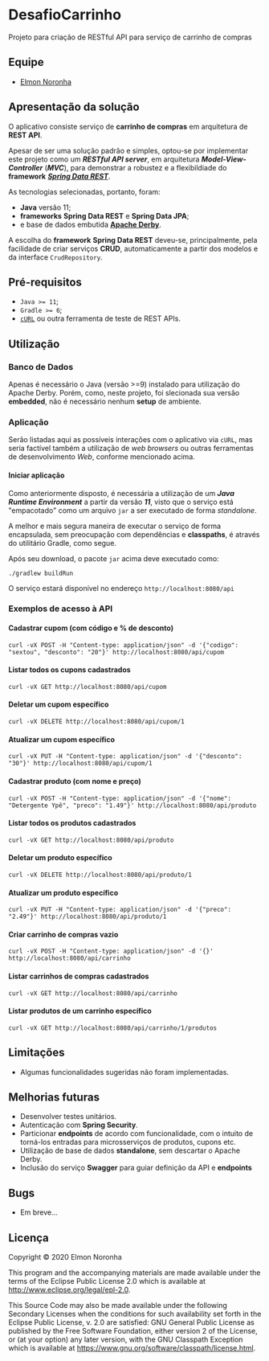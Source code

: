 # DesafioCarrinho

Projeto para criação de RESTful API para serviço de carrinho de compras

## Equipe

* <a href="mailto:elmon.noronha@gmail.com">Elmon Noronha<a>

## Apresentação da solução

O aplicativo consiste serviço de **__carrinho de compras__** em arquitetura de **__REST API__**.

Apesar de ser uma solução padrão e simples, optou-se por implementar este projeto como um **_RESTful API server_**, em arquitetura **_Model-View-Controller_** (**_MVC_**), para demonstrar a robustez e a flexibildiade do __framework__  [**_Spring Data REST_**](https://spring.io/projects/spring-data-rest). 
 
As tecnologias selecionadas, portanto, foram:

* **__Java__** versão 11;
* __frameworks__ **__Spring Data REST__** e **__Spring Data JPA__**;
* e base de dados embutida [**__Apache Derby__**](http://db.apache.org/derby/).

A escolha do __framework__ __Spring Data REST__ deveu-se, principalmente, pela facilidade de criar serviços __CRUD__, automaticamente a partir dos modelos e da interface <code>CrudRepository</code>. 

## Pré-requisitos

* <code>Java >= 11</code>;
* <code>Gradle >= 6</code>;
* <code>[cURL](https://curl.haxx.se/)</code> ou outra ferramenta de teste de REST APIs.

## Utilização

### Banco de Dados

Apenas é necessário o Java (versão >=9) instalado para utilização do Apache Derby. Porém, como, neste projeto, foi slecionada sua versão __embedded__, não é necessário nenhum __setup__ de ambiente. 

### Aplicação

Serão listadas aqui as possíveis interações com o aplicativo via <code>cURL</code>, mas seria factível também a utilização de _web browsers_ ou outras ferramentas de desenvolvimento _Web_, conforme mencionado acima.

#### Iniciar aplicação

Como anteriormente disposto, é necessária a utilização de um **_Java Runtime Environment_** a partir da versão **_11_**, visto que o serviço está "empacotado" como um arquivo <code>jar</code> a ser executado de forma _standalone_.

A melhor e mais segura maneira de executar o serviço de forma encapsulada, sem preocupação com dependências e __classpaths__, é através do utilitário Gradle, como segue.

Após seu download, o pacote <code>jar</code> acima deve executado como:

    ./gradlew buildRun
    
O serviço estará disponível no endereço `http://localhost:8080/api` 

### Exemplos de acesso à API

#### Cadastrar cupom (com código e % de desconto)

    curl -vX POST -H "Content-type: application/json" -d '{"codigo": "sextou", "desconto": "20"}' http://localhost:8080/api/cupom

#### Listar todos os cupons cadastrados

	curl -vX GET http://localhost:8080/api/cupom

#### Deletar um cupom específico
    
    curl -vX DELETE http://localhost:8080/api/cupom/1

#### Atualizar um cupom específico

    curl -vX PUT -H "Content-type: application/json" -d '{"desconto": "30"}' http://localhost:8080/api/cupom/1
    
#### Cadastrar produto (com nome e preço)

    curl -vX POST -H "Content-type: application/json" -d '{"nome": "Detergente Ypê", "preco": "1.49"}' http://localhost:8080/api/produto

#### Listar todos os produtos cadastrados

	curl -vX GET http://localhost:8080/api/produto

#### Deletar um produto específico
    
    curl -vX DELETE http://localhost:8080/api/produto/1

#### Atualizar um produto específico

    curl -vX PUT -H "Content-type: application/json" -d '{"preco": "2.49"}' http://localhost:8080/api/produto/1

#### Criar carrinho de compras vazio

    curl -vX POST -H "Content-type: application/json" -d '{}' http://localhost:8080/api/carrinho
    
#### Listar carrinhos de compras cadastrados

    curl -vX GET http://localhost:8080/api/carrinho
    
#### Listar produtos de um carrinho específico

    curl -vX GET http://localhost:8080/api/carrinho/1/produtos

## Limitações

* Algumas funcionalidades sugeridas não foram implementadas. 

## Melhorias futuras

* Desenvolver testes unitários.
* Autenticação com __Spring Security__.
* Particionar __endpoints__ de acordo com funcionalidade, com o intuito de torná-los entradas para microsserviços de produtos, cupons etc.
* Utilização de base de dados __standalone__, sem descartar o Apache Derby.
* Inclusão do serviço __Swagger__ para guiar definição da API e __endpoints__

## Bugs

* Em breve...

## Licença

Copyright © 2020 Elmon Noronha

This program and the accompanying materials are made available under the
terms of the Eclipse Public License 2.0 which is available at
http://www.eclipse.org/legal/epl-2.0.

This Source Code may also be made available under the following Secondary
Licenses when the conditions for such availability set forth in the Eclipse
Public License, v. 2.0 are satisfied: GNU General Public License as published by
the Free Software Foundation, either version 2 of the License, or (at your
option) any later version, with the GNU Classpath Exception which is available
at https://www.gnu.org/software/classpath/license.html.
